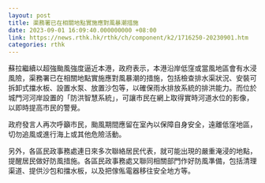 ```yaml
---
layout: post
title: 渠務署已在相關地點實施應對風暴潮措施
date: 2023-09-01 16:09:40.000000000 +08:00
link: https://news.rthk.hk/rthk/ch/component/k2/1716250-20230901.htm
categories: rthk
---
```


蘇拉繼續以超強颱風強度逼近本港，政府表示，本港沿岸低窪或當風地區會有水浸風險，渠務署已在相關地點實施應對風暴潮的措施，包括檢查排水渠狀況、安裝可拆卸式擋水板、設置水泵、放置沙包等，以確保雨水排放系統的排洪能力。而位於城門河河岸設置的「防洪智慧系統」，可讓市民在網上取得實時河道水位的影像，以即時提高市民的警覺。

政府發言人再次呼籲市民，颱風期間應留在室內以保障自身安全，遠離低窪地區，切勿追風或進行海上或其他危險活動。 

另外，各區民政事務處連日來多次聯絡居民代表，就可能出現的嚴重淹浸的地點，提醒居民做好防風措施。各區民政事務處又聯同相關部門作好防風準備，包括清理渠道、提供沙包和擋水板，以及把傢俬電器移往安全地方等。
